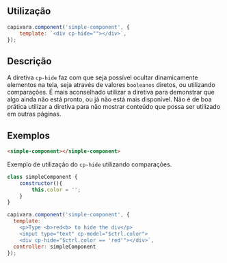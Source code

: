 ## Utilização
```js
capivara.component('simple-component', {
    template: `<div cp-hide=""></div>`,
});
```
## Descrição

A diretiva `cp-hide` faz com que seja possível ocultar dinamicamente elementos na tela, seja através de valores `booleanos` diretos, ou utilizando comparações. É mais aconselhado utilizar a diretiva para demonstrar que algo ainda não está pronto, ou já não está mais disponível. Não é de boa prática utilizar a diretiva para não mostrar conteúdo que possa ser utilizado em outras páginas.


## Exemplos

```HTML
<simple-component></simple-component>
```

Exemplo de utilização do `cp-hide` utilizando comparações.

```js
class simpleComponent {
    constructor(){
        this.color = '';
    }
}

capivara.component('simple-component', {
  template: `
    <p>Type <b>red<b> to hide the div</p>
	<input type="text" cp-model="$ctrl.color">
	<div cp-hide="$ctrl.color == 'red'"></div>`,
  controller: simpleComponent
});
```